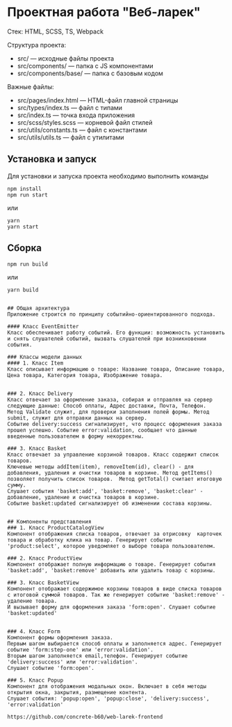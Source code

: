 # Проектная работа "Веб-ларек"

Стек: HTML, SCSS, TS, Webpack

Структура проекта:
- src/ — исходные файлы проекта
- src/components/ — папка с JS компонентами
- src/components/base/ — папка с базовым кодом

Важные файлы:
- src/pages/index.html — HTML-файл главной страницы
- src/types/index.ts — файл с типами
- src/index.ts — точка входа приложения
- src/scss/styles.scss — корневой файл стилей
- src/utils/constants.ts — файл с константами
- src/utils/utils.ts — файл с утилитами

## Установка и запуск
Для установки и запуска проекта необходимо выполнить команды

```
npm install
npm run start
```

или

```
yarn
yarn start
```
## Сборка

```
npm run build
```

или

```
yarn build
```

```
 
## Общая архитектура 
Приложение строится по принципу событийно-ориентированного подхода.

#### Класс EventEmitter
Класс обеспечивает работу событий. Его функции: возможность установить и снять слушателей событий, вызвать слушателей при возникновении события.

### Классы модели данных
#### 1. Класс Item
Класс описывает информацию о товаре: Название товара, Описание товара, Цена товара, Категория товара, Изображение товара.


### 2. Класс Delivery
Класс отвечает за оформление заказа, собирая и отправляя на сервер следующие данные: Способ оплаты, Адрес доставки, Почта, Телефон.
Метод Validate служит, для проверки заполнения полей формы. Метод submit, служит для отправки данных на сервер.
Событие delivery:success сигнализирует, что процесс оформления заказа прошел успешно. Событие error:validation, сообщает что данные
введенные пользователем в форму некорректны.

### 3. Класс Basket 
Класс отвечает за управление корзиной товаров. Класс содержит список товаров. 
Ключевые методы addItem(item), removeItem(id), clear() - для добавления, удаления и очистки товаров в корзине. Метод getItems() позволяет получить список товаров.  Метод getTotal() считает итоговую сумму. 
Слушает события 'basket:add', 'basket:remove', 'basket:clear' - добавление, удаление и очистка товаров в корзине.
Событие basket:updated сигнализирует об изменении состава корзины.


## Компоненты представления
### 1. Класс ProductCatalogView
Компонент отображения списка товаров, отвечает за отрисовку  карточек товара и обработку клика на товар. Генерирует событие 'product:select', которое уведомляет о выборе товара пользователем.

### 2. Класс ProductView
Компонент отображает полную информацию о товаре. Генерирует события 'basket:add', 'basket:remove' добавить или удалить товар с корзины.

### 3. Класс BasketView
Компонент отображает содержимое корзины товаров в виде списка товаров с итоговой суммой товаров. Так же генерирует событие 'basket:remove' - удаление товара. 
И вызывает форму для оформления заказа 'form:open'. Слушает событие 'basket:updated'


### 4. Класс Form
Компонент формы оформления заказа.
Первым шагом выбирается способ оплаты и заполняется адрес. Генерирует событие 'form:step-one' или 'error:validation'.
Вторым шагом заполняется email,телефон. Генерирует событие 'delivery:success' или 'error:validation'.
Слушает событие 'form:open'.

### 5. Класс Popup
Компонент для отображения модальных окон. Включает в себя методы открытия окна, закрытия, размещение контента.
Слушает события: 'popup:open', 'popup:close', 'delivery:success', 'error:validation'

https://github.com/concrete-b60/web-larek-frontend